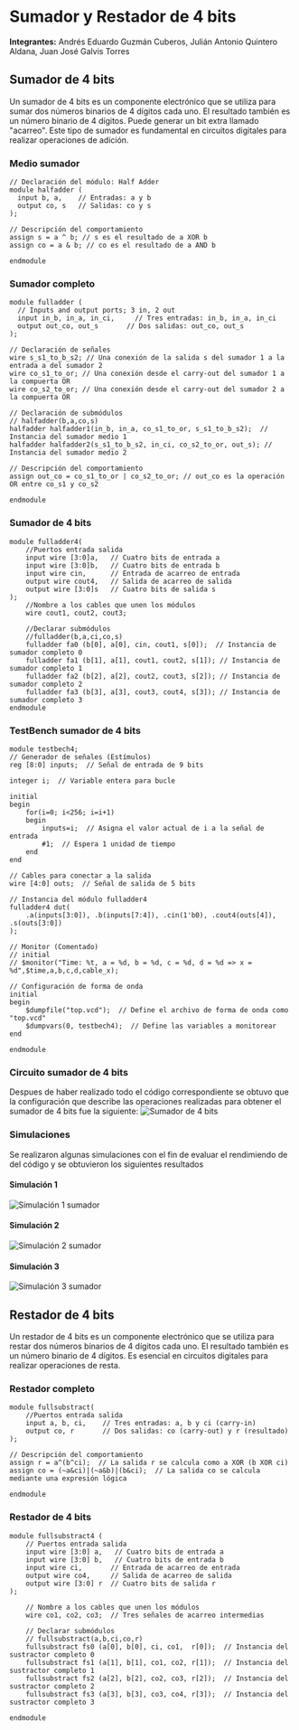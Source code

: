 # Sumador y Restador de 4 bits

**Integrantes:** Andrés Eduardo Guzmán Cuberos, Julián Antonio Quintero Aldana, Juan José Galvis Torres

## Sumador de 4 bits
Un sumador de 4 bits es un componente electrónico que se utiliza para sumar dos números binarios de 4 dígitos cada uno. El resultado también es un número binario de 4 dígitos. Puede generar un bit extra llamado "acarreo". Este tipo de sumador es fundamental en circuitos digitales para realizar operaciones de adición.
### Medio sumador
```
// Declaración del módulo: Half Adder
module halfadder (
  input b, a,    // Entradas: a y b
  output co, s   // Salidas: co y s
);

// Descripción del comportamiento
assign s = a ^ b; // s es el resultado de a XOR b
assign co = a & b; // co es el resultado de a AND b

endmodule
```
### Sumador completo
```
module fulladder (
  // Inputs and output ports; 3 in, 2 out
  input in_b, in_a, in_ci,     // Tres entradas: in_b, in_a, in_ci
  output out_co, out_s       // Dos salidas: out_co, out_s
);

// Declaración de señales
wire s_s1_to_b_s2; // Una conexión de la salida s del sumador 1 a la entrada a del sumador 2
wire co_s1_to_or; // Una conexión desde el carry-out del sumador 1 a la compuerta OR
wire co_s2_to_or; // Una conexión desde el carry-out del sumador 2 a la compuerta OR

// Declaración de submódulos
// halfadder(b,a,co,s)
halfadder halfadder1(in_b, in_a, co_s1_to_or, s_s1_to_b_s2);  // Instancia del sumador medio 1
halfadder halfadder2(s_s1_to_b_s2, in_ci, co_s2_to_or, out_s); // Instancia del sumador medio 2

// Descripción del comportamiento
assign out_co = co_s1_to_or | co_s2_to_or; // out_co es la operación OR entre co_s1 y co_s2

endmodule
```
### Sumador de 4 bits
```
module fulladder4( 
	//Puertos entrada salida
	input wire [3:0]a,   // Cuatro bits de entrada a
	input wire [3:0]b,   // Cuatro bits de entrada b
	input wire cin,      // Entrada de acarreo de entrada
	output wire cout4,   // Salida de acarreo de salida
	output wire [3:0]s   // Cuatro bits de salida s
);
	//Nombre a los cables que unen los módulos
	wire cout1, cout2, cout3;

	//Declarar submódulos
	//fulladder(b,a,ci,co,s)
	fulladder fa0 (b[0], a[0], cin, cout1, s[0]);  // Instancia de sumador completo 0
	fulladder fa1 (b[1], a[1], cout1, cout2, s[1]); // Instancia de sumador completo 1
	fulladder fa2 (b[2], a[2], cout2, cout3, s[2]); // Instancia de sumador completo 2
	fulladder fa3 (b[3], a[3], cout3, cout4, s[3]); // Instancia de sumador completo 3
endmodule

```
### TestBench sumador de 4 bits
```
module testbech4;
// Generador de señales (Estímulos)
reg [8:0] inputs;  // Señal de entrada de 9 bits

integer i;  // Variable entera para bucle

initial
begin 
	for(i=0; i<256; i=i+1)
	begin
		inputs=i;  // Asigna el valor actual de i a la señal de entrada
		#1;  // Espera 1 unidad de tiempo
	end
end

// Cables para conectar a la salida
wire [4:0] outs;  // Señal de salida de 5 bits

// Instancia del módulo fulladder4
fulladder4 dut(
	.a(inputs[3:0]), .b(inputs[7:4]), .cin(1'b0), .cout4(outs[4]), .s(outs[3:0])
);

// Monitor (Comentado)
// initial 
// $monitor("Time: %t, a = %d, b = %d, c = %d, d = %d => x = %d",$time,a,b,c,d,cable_x);

// Configuración de forma de onda
initial
begin
	$dumpfile("top.vcd");  // Define el archivo de forma de onda como "top.vcd"
	$dumpvars(0, testbech4);  // Define las variables a monitorear
end

endmodule
```
### Circuito sumador de 4 bits
Despues de haber realizado todo el código correspondiente se obtuvo que la configuración que describe las operaciones realizadas para obtener el sumador de 4 bits fue la siguiente:
![Sumador de 4 bits](https://github.com/JulianQunal/Digital-I/assets/142944413/f9559e04-8ea5-44fe-9315-1ff0499e3dac)

### Simulaciones
Se realizaron algunas simulaciones con el fin de evaluar el rendimiendo de del código y se obtuvieron los siguientes resultados
#### Simulación 1
![Simulación 1 sumador](https://github.com/JulianQunal/Digital-I/assets/142944413/c05d3ffb-a150-4844-a367-da1d8111e3a9)
#### Simulación 2
![Simulación 2 sumador](https://github.com/JulianQunal/Digital-I/assets/142944413/e370498d-89e2-4d22-9101-44772ff608bf)
#### Simulación 3
![Simulación 3 sumador](https://github.com/JulianQunal/Digital-I/assets/142944413/66f63066-eba9-4b96-b173-a6bad170bee8)





## Restador de 4 bits
Un restador de 4 bits es un componente electrónico que se utiliza para restar dos números binarios de 4 dígitos cada uno. El resultado también es un número binario de 4 dígitos. Es esencial en circuitos digitales para realizar operaciones de resta.

### Restador completo
```
module fullsubstract( 
	//Puertos entrada salida
	input a, b, ci,    // Tres entradas: a, b y ci (carry-in)
	output co, r       // Dos salidas: co (carry-out) y r (resultado)
);
	
// Descripción del comportamiento
assign r = a^(b^ci);  // La salida r se calcula como a XOR (b XOR ci)
assign co = (~a&ci)|(~a&b)|(b&ci);  // La salida co se calcula mediante una expresión lógica

endmodule
```
### Restador de 4 bits
```
module fullsubstract4 (
	// Puertos entrada salida
	input wire [3:0] a,   // Cuatro bits de entrada a
	input wire [3:0] b,   // Cuatro bits de entrada b
	input wire ci,       // Entrada de acarreo de entrada
	output wire co4,     // Salida de acarreo de salida
	output wire [3:0] r  // Cuatro bits de salida r
);

	// Nombre a los cables que unen los módulos
	wire co1, co2, co3;  // Tres señales de acarreo intermedias

	// Declarar submódulos
	// fullsubstract(a,b,ci,co,r)
	fullsubstract fs0 (a[0], b[0], ci, co1,  r[0]);  // Instancia del sustractor completo 0
	fullsubstract fs1 (a[1], b[1], co1, co2, r[1]);  // Instancia del sustractor completo 1
	fullsubstract fs2 (a[2], b[2], co2, co3, r[2]);  // Instancia del sustractor completo 2
	fullsubstract fs3 (a[3], b[3], co3, co4, r[3]);  // Instancia del sustractor completo 3

endmodule
```
